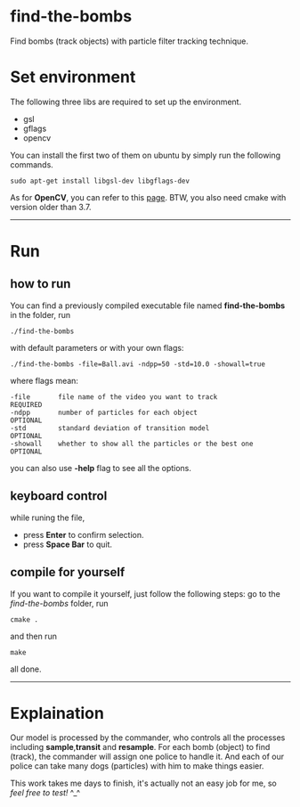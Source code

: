 # find-the-bombs
Find bombs (track objects) with particle filter tracking technique.

# Set environment
The following three libs are required to set up the environment.
- gsl
- gflags
- opencv

You can install the first two of them on ubuntu by simply run the following commands.
```shell
sudo apt-get install libgsl-dev libgflags-dev
```
As for **OpenCV**, you can refer to this [page](http://www.jianshu.com/p/e12c5d993984). 
BTW, you also need cmake with version older than 3.7.

---

# Run
## how to run
You can find a previously compiled executable file named **find-the-bombs** in the folder, run 
```
./find-the-bombs
```
with default parameters or with your own flags:
```shell
./find-the-bombs -file=Ball.avi -ndpp=50 -std=10.0 -showall=true
```
where flags mean:
```
-file       file name of the video you want to track            REQUIRED
-ndpp       number of particles for each object                 OPTIONAL
-std        standard deviation of transition model              OPTIONAL
-showall    whether to show all the particles or the best one   OPTIONAL
```
you can also use **-help** flag to see all the options.

## keyboard control
while runing the file,
- press **Enter** to confirm selection.
- press **Space Bar** to quit.

## compile for yourself
If you want to compile it yourself, just follow the following steps:
go to the *find-the-bombs* folder, run 
```shell
cmake .
```
and then run
```shell
make
```
all done.

---

# Explaination
Our model is processed by the commander, who controls all the processes including **sample**,**transit** and **resample**. For each bomb (object) to find (track), the commander will assign one police to handle it. And each of our police can take many dogs (particles) with him to make things easier.

This work takes me days to finish, it's actually not an easy job for me, so *feel free to test!*  ^_^
